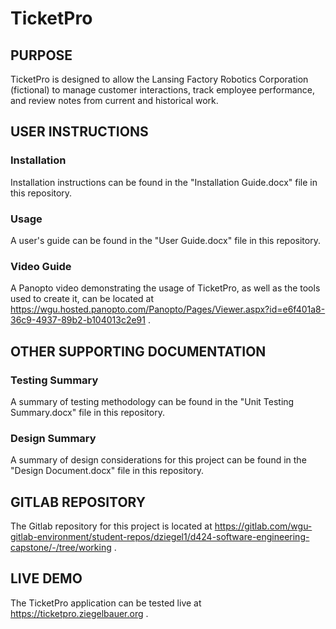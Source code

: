 # TicketPro
## PURPOSE
TicketPro is designed to allow the Lansing Factory Robotics Corporation (fictional) to manage customer interactions, track employee performance, and review notes from current and historical work.

## USER INSTRUCTIONS
### Installation
Installation instructions can be found in the "Installation Guide.docx" file in this repository.

### Usage
A user's guide can be found in the "User Guide.docx" file in this repository.

### Video Guide
A Panopto video demonstrating the usage of TicketPro, as well as the tools used to create it, can be located at https://wgu.hosted.panopto.com/Panopto/Pages/Viewer.aspx?id=e6f401a8-36c9-4937-89b2-b104013c2e91 .

## OTHER SUPPORTING DOCUMENTATION
### Testing Summary
A summary of testing methodology can be found in the "Unit Testing Summary.docx" file in this repository.

### Design Summary
A summary of design considerations for this project can be found in the "Design Document.docx" file in this repository.

## GITLAB REPOSITORY
The Gitlab repository for this project is located at https://gitlab.com/wgu-gitlab-environment/student-repos/dziegel1/d424-software-engineering-capstone/-/tree/working .

## LIVE DEMO
The TicketPro application can be tested live at https://ticketpro.ziegelbauer.org .